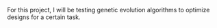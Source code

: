 For this project, I will be testing genetic evolution algorithms to optimize designs for a certain task.
